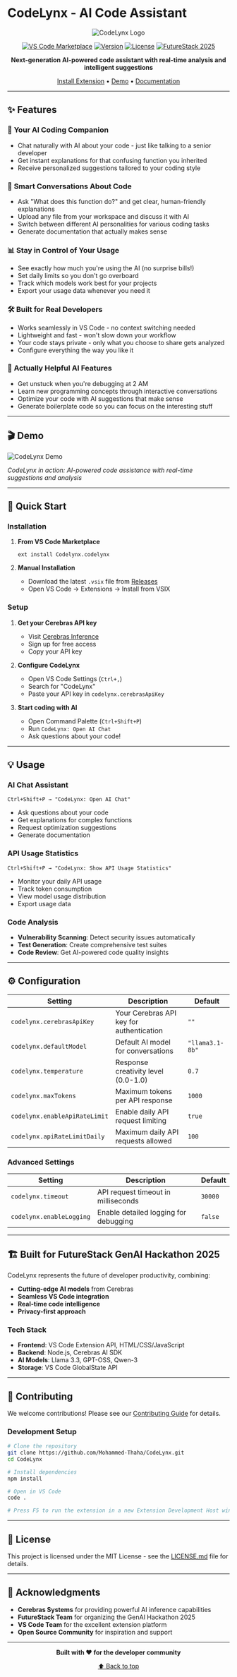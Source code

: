 # CodeLynx - AI Code Assistant

<div align="center">

![CodeLynx Logo](https://codelynx-ai.netlify.app/assets/banner.png)

[![VS Code Marketplace](https://img.shields.io/badge/VS%20Code-Marketplace-blue?style=flat-square&logo=visual-studio-code)](https://marketplace.visualstudio.com/items?itemName=Futuronix.codelynx)
[![Version](https://img.shields.io/badge/version-1.0.4-green?style=flat-square)](https://github.com/Mohammed-Thaha/CodeLynx)
[![License](https://img.shields.io/badge/license-MIT-blue?style=flat-square)](LICENSE.md)
[![FutureStack 2025](https://img.shields.io/badge/FutureStack-GenAI%20Hackathon-ff6b35?style=flat-square)](https://futurestack.dev)

**Next-generation AI-powered code assistant with real-time analysis and intelligent suggestions**

[Install Extension](https://marketplace.visualstudio.com/items?itemName=Codelynx.codelynx) • [Demo](https://github.com/Mohammed-Thaha/CodeLynx#demo) • [Documentation](https://github.com/Mohammed-Thaha/CodeLynx/wiki)

</div>

---

## ✨ Features

### 🤖 **Your AI Coding Companion**
- Chat naturally with AI about your code - just like talking to a senior developer
- Get instant explanations for that confusing function you inherited
- Receive personalized suggestions tailored to your coding style

### 💬 **Smart Conversations About Code**
- Ask "What does this function do?" and get clear, human-friendly explanations
- Upload any file from your workspace and discuss it with AI
- Switch between different AI personalities for various coding tasks
- Generate documentation that actually makes sense

### 📊 **Stay in Control of Your Usage**
- See exactly how much you're using the AI (no surprise bills!)
- Set daily limits so you don't go overboard
- Track which models work best for your projects
- Export your usage data whenever you need it

### 🛠️ **Built for Real Developers**
- Works seamlessly in VS Code - no context switching needed
- Lightweight and fast - won't slow down your workflow
- Your code stays private - only what you choose to share gets analyzed
- Configure everything the way you like it

### 🚀 **Actually Helpful AI Features**
- Get unstuck when you're debugging at 2 AM
- Learn new programming concepts through interactive conversations
- Optimize your code with AI suggestions that make sense
- Generate boilerplate code so you can focus on the interesting stuff

---

## 🎬 Demo

![CodeLynx Demo](https://github.com/Mohammed-Thaha/CodeLynx/blob/main/assets/demo.gif?raw=true)

*CodeLynx in action: AI-powered code assistance with real-time suggestions and analysis*

---

## 🚀 Quick Start

### Installation

1. **From VS Code Marketplace**
   ```
   ext install Codelynx.codelynx
   ```

2. **Manual Installation**
   - Download the latest `.vsix` file from [Releases](https://github.com/Mohammed-Thaha/CodeLynx/releases)
   - Open VS Code → Extensions → Install from VSIX

### Setup

1. **Get your Cerebras API key**
   - Visit [Cerebras Inference](https://inference.cerebras.ai/)
   - Sign up for free access
   - Copy your API key

2. **Configure CodeLynx**
   - Open VS Code Settings (`Ctrl+,`)
   - Search for "CodeLynx"
   - Paste your API key in `codelynx.cerebrasApiKey`

3. **Start coding with AI**
   - Open Command Palette (`Ctrl+Shift+P`)
   - Run `CodeLynx: Open AI Chat`
   - Ask questions about your code!

---

## 💡 Usage

### AI Chat Assistant
```
Ctrl+Shift+P → "CodeLynx: Open AI Chat"
```
- Ask questions about your code
- Get explanations for complex functions
- Request optimization suggestions
- Generate documentation

### API Usage Statistics
```
Ctrl+Shift+P → "CodeLynx: Show API Usage Statistics"
```
- Monitor your daily API usage
- Track token consumption
- View model usage distribution
- Export usage data

### Code Analysis
- **Vulnerability Scanning**: Detect security issues automatically
- **Test Generation**: Create comprehensive test suites
- **Code Review**: Get AI-powered code quality insights

---

## ⚙️ Configuration

| Setting | Description | Default |
|---------|-------------|---------|
| `codelynx.cerebrasApiKey` | Your Cerebras API key for authentication | `""` |
| `codelynx.defaultModel` | Default AI model for conversations | `"llama3.1-8b"` |
| `codelynx.temperature` | Response creativity level (0.0-1.0) | `0.7` |
| `codelynx.maxTokens` | Maximum tokens per API response | `1000` |
| `codelynx.enableApiRateLimit` | Enable daily API request limiting | `true` |
| `codelynx.apiRateLimitDaily` | Maximum daily API requests allowed | `100` |

### Advanced Settings

| Setting | Description | Default |
|---------|-------------|---------|
| `codelynx.timeout` | API request timeout in milliseconds | `30000` |
| `codelynx.enableLogging` | Enable detailed logging for debugging | `false` |

---

## 🏗️ Built for FutureStack GenAI Hackathon 2025

CodeLynx represents the future of developer productivity, combining:
- **Cutting-edge AI models** from Cerebras
- **Seamless VS Code integration**
- **Real-time code intelligence**
- **Privacy-first approach**

### Tech Stack
- **Frontend**: VS Code Extension API, HTML/CSS/JavaScript
- **Backend**: Node.js, Cerebras AI SDK
- **AI Models**: Llama 3.3, GPT-OSS, Qwen-3
- **Storage**: VS Code GlobalState API

---

## 🤝 Contributing

We welcome contributions! Please see our [Contributing Guide](CONTRIBUTING.md) for details.

### Development Setup
```bash
# Clone the repository
git clone https://github.com/Mohammed-Thaha/CodeLynx.git
cd CodeLynx

# Install dependencies
npm install

# Open in VS Code
code .

# Press F5 to run the extension in a new Extension Development Host window
```

---

## 📄 License

This project is licensed under the MIT License - see the [LICENSE.md](LICENSE.md) file for details.

---

## 🌟 Acknowledgments

- **Cerebras Systems** for providing powerful AI inference capabilities
- **FutureStack Team** for organizing the GenAI Hackathon 2025
- **VS Code Team** for the excellent extension platform
- **Open Source Community** for inspiration and support

---

<div align="center">

**Built with ❤️ for the developer community**

[⬆ Back to top](#codelynx---ai-code-assistant)

</div>
